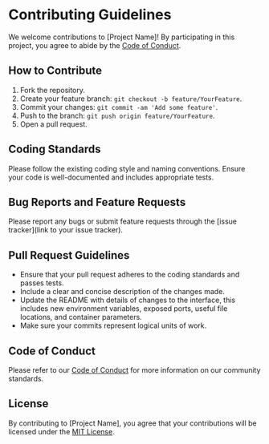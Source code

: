 # Contributing Guidelines

We welcome contributions to [Project Name]! By participating in this project, you agree to abide by the [Code of Conduct](CODE_OF_CONDUCT.md).

## How to Contribute

1. Fork the repository.
2. Create your feature branch: `git checkout -b feature/YourFeature`.
3. Commit your changes: `git commit -am 'Add some feature'`.
4. Push to the branch: `git push origin feature/YourFeature`.
5. Open a pull request.

## Coding Standards

Please follow the existing coding style and naming conventions. Ensure your code is well-documented and includes appropriate tests.

## Bug Reports and Feature Requests

Please report any bugs or submit feature requests through the [issue tracker](link to your issue tracker).

## Pull Request Guidelines

- Ensure that your pull request adheres to the coding standards and passes tests.
- Include a clear and concise description of the changes made.
- Update the README with details of changes to the interface, this includes new environment variables, exposed ports, useful file locations, and container parameters.
- Make sure your commits represent logical units of work.

## Code of Conduct

Please refer to our [Code of Conduct](CODE_OF_CONDUCT.md) for more information on our community standards.

## License

By contributing to [Project Name], you agree that your contributions will be licensed under the [MIT License](LICENSE.md).
